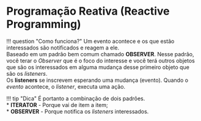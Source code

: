 # Programação Reativa (Reactive Programming)

!!! question "Como funciona?"
    Um evento acontece e os que estão interessados são notificados e reagem a ele.  
    Baseado em um padrão bem comum chamado **OBSERVER**. Nesse padrão, você terar o *Observer* que é o foco do interesse e você terá outros objetos que são os interessados em alguma mudança desse primeiro objeto que são os *listeners*.  
    Os **listeners** se inscrevem esperando uma mudança (evento). Quando o *evento* acontece, o *listener*, executa uma ação.  

!!! tip "Dica"
    É portanto a combinação de dois padrões.  
    * **ITERATOR** - Porque vai de item a item;    
    * **OBSERVER** - Porque notifica os *listeners* interessados.

